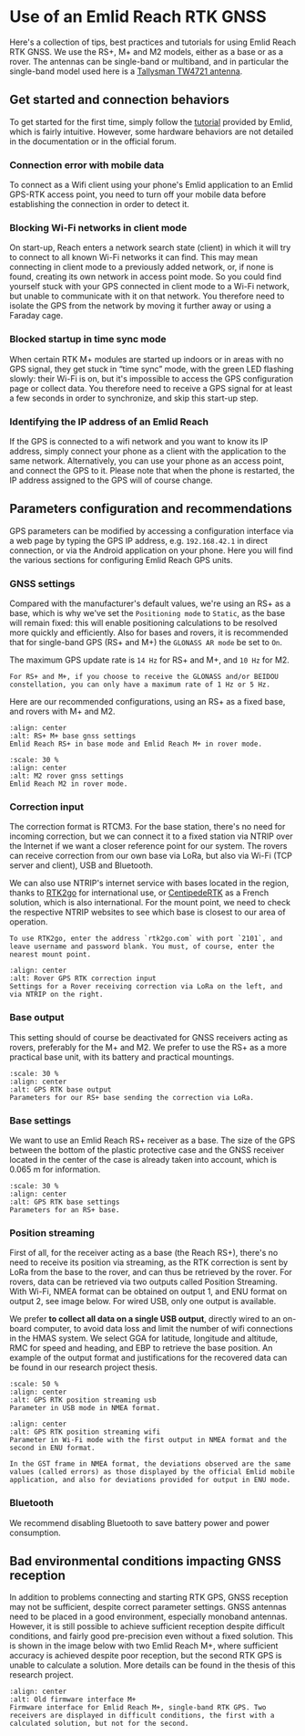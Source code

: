 # Use of an Emlid Reach RTK GNSS

Here's a collection of tips, best practices and tutorials for using Emlid Reach RTK GNSS. We use the RS+, M+ and M2 models, either as a base or as a rover. The antennas can be single-band or multiband, and in particular the single-band model used here is a [Tallysman TW4721 antenna](https://www.calian.com/advanced-technologies/gnss_product/tw4721-single-band-gnss-antenna/).

## Get started and connection behaviors

To get started for the first time, simply follow the [tutorial](https://emlid.com/docs/) provided by Emlid, which is fairly intuitive. However, some hardware behaviors are not detailed in the documentation or in the official forum.

### Connection error with mobile data

To connect as a Wifi client using your phone's Emlid application to an Emlid GPS-RTK access point, you need to turn off your mobile data before establishing the connection in order to detect it.

### Blocking Wi-Fi networks in client mode

On start-up, Reach enters a network search state (client) in which it will try to connect to all known Wi-Fi networks it can find. This may mean connecting in client mode to a previously added network, or, if none is found, creating its own network in access point mode. So you could find yourself stuck with your GPS connected in client mode to a Wi-Fi network, but unable to communicate with it on that network. You therefore need to isolate the GPS from the network by moving it further away or using a Faraday cage. 

### Blocked startup in time sync mode

When certain RTK M+ modules are started up indoors or in areas with no GPS signal, they get stuck in “time sync” mode, with the green LED flashing slowly: their Wi-Fi is on, but it's impossible to access the GPS configuration page or collect data. You therefore need to receive a GPS signal for at least a few seconds in order to synchronize, and skip this start-up step.

### Identifying the IP address of an Emlid Reach

If the GPS is connected to a wifi network and you want to know its IP address, simply connect your phone as a client with the application to the same network. Alternatively, you can use your phone as an access point, and connect the GPS to it. Please note that when the phone is restarted, the IP address assigned to the GPS will of course change.

## Parameters configuration and recommendations

GPS parameters can be modified by accessing a configuration interface via a web page by typing the GPS IP address, e.g. `192.168.42.1` in direct connection, or via the Android application on your phone. Here you will find the various sections for configuring Emlid Reach GPS units.

### GNSS settings

Compared with the manufacturer's default values, we're using an RS+ as a base, which is why we've set the `Positioning mode` to `Static`, as the base will remain fixed: this will enable positioning calculations to be resolved more quickly and efficiently. Also for bases and rovers, it is recommended that for single-band GPS (RS+ and M+) the `GLONASS AR mode` be set to `On`.

The maximum GPS update rate is `14 Hz` for RS+ and M+, and `10 Hz` for M2.

```{important}
For RS+ and M+, if you choose to receive the GLONASS and/or BEIDOU constellation, you can only have a maximum rate of 1 Hz or 5 Hz.
```

Here are our recommended configurations, using an RS+ as a fixed base, and rovers with M+ and M2.

```{figure} /photos/gps-rtk-parameters/fuse-gnss-settings.png
:align: center
:alt: RS+ M+ base gnss settings
Emlid Reach RS+ in base mode and Emlid Reach M+ in rover mode.
```

```{figure} /photos/gps-rtk-parameters/m2-gnss-settings.png
:scale: 30 %
:align: center
:alt: M2 rover gnss settings
Emlid Reach M2 in rover mode.
```

### Correction input

The correction format is RTCM3. For the base station, there's no need for incoming correction, but we can connect it to a fixed station via NTRIP over the Internet if we want a closer reference point for our system.
The rovers can receive correction from our own base via LoRa, but also via Wi-Fi (TCP server and client), USB and Bluetooth.

We can also use NTRIP's internet service with bases located in the region, thanks to [RTK2go](http://rtk2go.com/) for international use, or [CentipedeRTK](https://docs.centipede.fr/) as a French solution, which is also international. For the mount point, we need to check the respective NTRIP websites to see which base is closest to our area of operation.

```{note}
To use RTK2go, enter the address `rtk2go.com` with port `2101`, and leave username and password blank. You must, of course, enter the nearest mount point.
```

```{figure} /photos/gps-rtk-parameters/correction-input.png
:align: center
:alt: Rover GPS RTK correction input
Settings for a Rover receiving correction via LoRa on the left, and via NTRIP on the right.
```

### Base output

This setting should of course be deactivated for GNSS receivers acting as rovers, preferably for the M+ and M2. We prefer to use the RS+ as a more practical base unit, with its battery and practical mountings.

```{figure} /photos/gps-rtk-parameters/base-output.png
:scale: 30 %
:align: center
:alt: GPS RTK base output
Parameters for our RS+ base sending the correction via LoRa.
```

### Base settings

We want to use an Emlid Reach RS+ receiver as a base. The size of the GPS between the bottom of the plastic protective case and the GNSS receiver located in the center of the case is already taken into account, which is 0.065 m for information.

```{figure} /photos/gps-rtk-parameters/base-gnss-settings.png
:scale: 30 %
:align: center
:alt: GPS RTK base settings
Parameters for an RS+ base.
```

### Position streaming

First of all, for the receiver acting as a base (the Reach RS+), there's no need to receive its position via streaming, as the RTK correction is sent by LoRa from the base to the rover, and can thus be retrieved by the rover. For rovers, data can be retrieved via two outputs called Position Streaming. With Wi-Fi, NMEA format can be obtained on output 1, and ENU format on output 2, see image below. For wired USB, only one output is available.

We prefer **to collect all data on a single USB output**, directly wired to an on-board computer, to avoid data loss and limit the number of wifi connections in the HMAS system.
We select GGA for latitude, longitude and altitude, RMC for speed and heading, and EBP to retrieve the base position. An example of the output format and justifications for the recovered data can be found in our research project thesis.

```{figure} /photos/gps-rtk-parameters/position-streaming-usb.png
:scale: 50 %
:align: center
:alt: GPS RTK position streaming usb
Parameter in USB mode in NMEA format.
```

```{figure} /photos/gps-rtk-parameters/position-streaming-wifi.png
:align: center
:alt: GPS RTK position streaming wifi
Parameter in Wi-Fi mode with the first output in NMEA format and the second in ENU format.
```

```{note}
In the GST frame in NMEA format, the deviations observed are the same values (called errors) as those displayed by the official Emlid mobile application, and also for deviations provided for output in ENU mode.
```

### Bluetooth

We recommend disabling Bluetooth to save battery power and power consumption.

## Bad environmental conditions impacting GNSS reception

In addition to problems connecting and starting RTK GPS, GNSS reception may not be sufficient, despite correct parameter settings. GNSS antennas need to be placed in a good environment, especially monoband antennas. However, it is still possible to achieve sufficient reception despite difficult conditions, and fairly good pre-precision even without a fixed solution. This is shown in the image below with two Emlid Reach M+, where sufficient accuracy is achieved despite poor reception, but the second RTK GPS is unable to calculate a solution. More details can be found in the thesis of this research project.

```{figure} /photos/gps-rtk-parameters/old_firmware_interface_m+.png
:align: center
:alt: Old firmware interface M+
Firmware interface for Emlid Reach M+, single-band RTK GPS. Two receivers are displayed in difficult conditions, the first with a calculated solution, but not for the second.
```